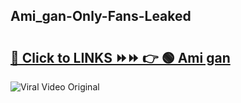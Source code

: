 
 ## Ami_gan-Only-Fans-Leaked

# <h2><a href="https://clipsfans.com/Ami_gan&ref=git">🔗 Click to LINKS ⏩⏩ 👉 🟢 Ami gan </a></h2>

<a href="https://clipsfans.com/Ami_gan&ref=git" rel="nofollow" data-target="animated-image.originalLink"><img src="https://i.ibb.co.com/xMMVF88/686577567.gif" alt="Viral Video Original" style="max-width: 100%; display: inline-block;" data-target="animated-image.originalImage"></a>
